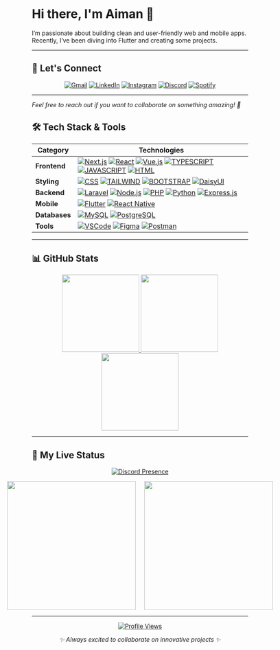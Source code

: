 # Hi there, I'm Aiman 👋

I’m passionate about building clean and user-friendly web and mobile apps. Recently, I’ve been diving into Flutter and creating some projects.

---

## 🤝 Let's Connect

<div align="center">

[![Gmail](https://img.shields.io/badge/Gmail-D14836?style=for-the-badge&logo=gmail&logoColor=white)](mailto:your.email@gmail.com)
[![LinkedIn](https://img.shields.io/badge/LinkedIn-0077B5?style=for-the-badge&logo=linkedin&logoColor=white)](https://linkedin.com/in/yourprofile)
[![Instagram](https://img.shields.io/badge/Instagram-E4405F?style=for-the-badge&logo=instagram&logoColor=white)](https://instagram.com/yourusername)
[![Discord](https://img.shields.io/badge/Discord-7289DA?style=for-the-badge&logo=discord&logoColor=white)](https://discord.gg/yourusername)
[![Spotify](https://img.shields.io/badge/Spotify-1ED760?style=for-the-badge&logo=spotify&logoColor=white)](https://open.spotify.com/user/yourusername)

</div>

---

*Feel free to reach out if you want to collaborate on something amazing! 🚀*

## 🛠️ Tech Stack & Tools

| Category | Technologies |
|---|---|
| **Frontend** | [![Next.js](https://img.shields.io/badge/Next.js-black?style=for-the-badge&logo=next.js&logoColor=white)](https://aimanwafii.my.id) [![React](https://img.shields.io/badge/react-%2320232a.svg?style=for-the-badge&logo=react&logoColor=%2361DAFB)](https://aimanwafii.my.id) [![Vue.js](https://img.shields.io/badge/vuejs-%2335495e.svg?style=for-the-badge&logo=vuedotjs&logoColor=%234FC08D)](https://aimanwafii.my.id) [![TYPESCRIPT](https://img.shields.io/badge/typescript-%23007ACC.svg?style=for-the-badge&logo=typescript&logoColor=white)](https://aimanwafii.my.id) [![JAVASCRIPT](https://img.shields.io/badge/javascript-%23323330.svg?style=for-the-badge&logo=javascript&logoColor=%23F7DF1E)](https://aimanwafii.my.id) [![HTML](https://img.shields.io/badge/html-%23E34F26.svg?style=for-the-badge&logo=html5&logoColor=white)](https://aimanwafii.my.id) |
| **Styling** | [![CSS](https://img.shields.io/badge/CSS-639?logo=css&logoColor=fff&style=for-the-badge)](https://aimanwafii.my.id) [![TAILWIND](https://img.shields.io/badge/tailwindcss-%2338B2AC.svg?style=for-the-badge&logo=tailwind-css&logoColor=white)](https://aimanwafii.my.id) [![BOOTSTRAP](https://img.shields.io/badge/bootstrap-%238511FA.svg?style=for-the-badge&logo=bootstrap&logoColor=white)](https://aimanwafii.my.id) [![DaisyUI](https://img.shields.io/badge/DaisyUI-5A0EF8?style=for-the-badge&logo=daisyui&logoColor=white)](https://aimanwafii.my.id) |
| **Backend** | [![Laravel](https://img.shields.io/badge/laravel-%23FF2D20.svg?style=for-the-badge&logo=laravel&logoColor=white)](https://aimanwafii.my.id) [![Node.js](https://img.shields.io/badge/Node.js-6DA55F?logo=node.js&logoColor=white&style=for-the-badge)](https://aimanwafii.my.id) [![PHP](https://img.shields.io/badge/php-%23777BB4.svg?style=for-the-badge&logo=php&logoColor=white)](https://aimanwafii.my.id) [![Python](https://img.shields.io/badge/python-%233776AB.svg?style=for-the-badge&logo=python&logoColor=white)](https://aimanwafii.my.id) [![Express.js](https://img.shields.io/badge/Express.js-%23404d59.svg?logo=express&logoColor=%2361DAFB&style=for-the-badge)](https://aimanwafii.my.id) |
| **Mobile** | [![Flutter](https://img.shields.io/badge/Flutter-%2302569B.svg?style=for-the-badge&logo=Flutter&logoColor=white)](https://aimanwafii.my.id) [![React Native](https://img.shields.io/badge/React%20Native-20232a?style=for-the-badge&logo=react&logoColor=%2361DAFB)](https://aimanwafii.my.id) |
| **Databases** | [![MySQL](https://img.shields.io/badge/mysql-%2300000f.svg?style=for-the-badge&logo=mysql&logoColor=white)](https://aimanwafii.my.id) [![PostgreSQL](https://img.shields.io/badge/Postgres-%23316192.svg?logo=postgresql&logoColor=white&style=for-the-badge)](https://aimanwafii.my.id) |
| **Tools** | [![VSCode](https://custom-icon-badges.demolab.com/badge/VS%20Code-0078d7.svg?logo=vsc&logoColor=white&style=for-the-badge)](https://aimanwafii.my.id) [![Figma](https://img.shields.io/badge/figma-%23F24E1E.svg?style=for-the-badge&logo=figma&logoColor=white)](https://aimanwafii.my.id) [![Postman](https://img.shields.io/badge/Postman-FF6C37?style=for-the-badge&logo=postman&logoColor=white)](https://aimanwafii.my.id) |

---

## 📊 GitHub Stats

<div align="center">
  
<a href="https://aimanwafii.my.id">
  <img height="180em" src="https://github-readme-stats.vercel.app/api?username=Aimannawal&show_icons=true&theme=tokyonight&hide_border=true&count_private=true"/>
</a>
<a href="https://aimanwafii.my.id">
  <img height="180em" src="https://github-readme-streak-stats.herokuapp.com/?user=Aimannawal&theme=tokyonight&hide_border=true"/>
</a>
<a href="https://aimanwafii.my.id">
  <img height="180em" src="https://github-readme-stats.vercel.app/api/top-langs/?username=Aimannawal&layout=compact&theme=tokyonight&hide_border=true"/>
</a>

</div>

---

## 📡 My Live Status

<div align="center">

[![Discord Presence](https://lanyard.cnrad.dev/api/1048941739370623086?showDisplayName=true&hideBadges=true)](https://aimanwafii.my.id)

<div align="center" style="display: flex; align-items: center; justify-content: center; gap: 20px;">

<a href="https://aimanwafii.my.id">
  <img src="https://spotify-github-profile.kittinanx.com/api/view?uid=31nmfqq5q5557pliglc6qap3rjhq&cover_image=true&theme=default&show_offline=false&background_color=121212&interchange=false" height="300"/>
</a>

<a href="https://aimanwafii.my.id">
  <img src="https://spotify-recently-played-readme.vercel.app/api?user=31nmfqq5q5557pliglc6qap3rjhq" height="300"/>
</a>

</div>

</div>

</div>

---

<div align="center">
  
[![Profile Views](https://count.getloli.com/get/@Aimannawal)](https://aimanwafii.my.id)

<i>✨ Always excited to collaborate on innovative projects ✨</i>

</div>
